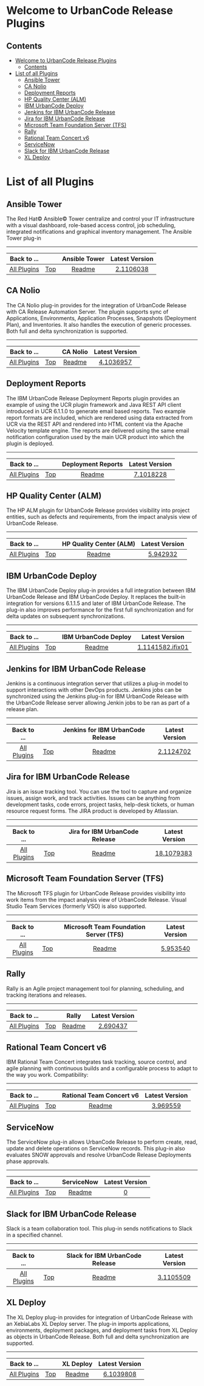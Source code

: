 
# Welcome to UrbanCode Release Plugins

## Contents

- [Welcome to UrbanCode Release Plugins](#welcome-to-urbancode-release-plugins)
	- [Contents](#contents)
- [List of all Plugins](#list-of-all-plugins)
	- [Ansible Tower](#ansible-tower)
	- [CA Nolio](#ca-nolio)
	- [Deployment Reports](#deployment-reports)
	- [HP Quality Center (ALM)](#hp-quality-center-alm)
	- [IBM UrbanCode Deploy](#ibm-urbancode-deploy)
	- [Jenkins for IBM UrbanCode Release](#jenkins-for-ibm-urbancode-release)
	- [Jira for IBM UrbanCode Release](#jira-for-ibm-urbancode-release)
	- [Microsoft Team Foundation Server (TFS)](#microsoft-team-foundation-server-tfs)
	- [Rally](#rally)
	- [Rational Team Concert v6](#rational-team-concert-v6)
	- [ServiceNow](#servicenow)
	- [Slack for IBM UrbanCode Release](#slack-for-ibm-urbancode-release)
	- [XL Deploy](#xl-deploy)

# List of all Plugins

## Ansible Tower

The Red Hat© Ansible© Tower centralize and control your IT infrastructure with a visual dashboard, role-based access  control, job scheduling, integrated notifications and graphical inventory management. The Ansible Tower plug-in

---

|Back to ...||Ansible Tower |Latest Version|
| :---: | :---: | :---: | :---: |
|[All Plugins](../index.md)|[Top](#contents)|[Readme](ucr-plugin-ansible/README.md)|[2.1106038](https://raw.githubusercontent.com/UrbanCode/IBM-UCR-PLUGINS/main/files/ucr-plugin-ansible/ucr-plugin-ansible-tower-2.1106038.zip)|

## CA Nolio

The CA Nolio plug-in provides for the integration of UrbanCode Release with CA Release Automation Server. The plugin  supports sync of Applications, Environments, Application Processes, Snapshots (Deployment Plan), and Inventories. It  also handles the execution of generic processes. Both full and delta synchronization is supported.

---

|Back to ...||CA Nolio |Latest Version|
| :---: | :---: | :---: | :---: |
|[All Plugins](../index.md)|[Top](#contents)|[Readme](ucr-plugin-nolio/README.md)|[4.1036957](https://raw.githubusercontent.com/UrbanCode/IBM-UCR-PLUGINS/main/files/ucr-plugin-nolio/ucr-plugin-nolio-4.1036957.zip)|

## Deployment Reports

The IBM UrbanCode Release Deployment Reports plugin provides an example of using the UCR plugin framework and Java REST  API client introduced in UCR 6.1.1.0 to generate email based reports. Two example report formats are included, which are  rendered using data extracted from UCR via the REST API and rendered into HTML content via the Apache Velocity template  engine. The reports are delivered using the same email notification configuration used by the main UCR product into  which the plugin is deployed.

---

|Back to ...||Deployment Reports |Latest Version|
| :---: | :---: | :---: | :---: |
|[All Plugins](../index.md)|[Top](#contents)|[Readme](DeployReport/README.md)|[7.1018228](https://raw.githubusercontent.com/UrbanCode/IBM-UCR-PLUGINS/main/files/DeployReport/ucr-plugin-deployment-reports-7.1018228.zip)|

## HP Quality Center (ALM)

The HP ALM plugin for UrbanCode Release provides visibility into project entities, such as defects and requirements,  from the impact analysis view of UrbanCode Release.

---

|Back to ...||HP Quality Center (ALM) |Latest Version|
| :---: | :---: | :---: | :---: |
|[All Plugins](../index.md)|[Top](#contents)|[Readme](ucr-plugin-hp-alm/README.md)|[5.942932](https://raw.githubusercontent.com/UrbanCode/IBM-UCR-PLUGINS/main/files/ucr-plugin-hp-alm/HP-ALM-5.942932.zip)|

## IBM UrbanCode Deploy

The IBM UrbanCode Deploy plug-in provides a full integration between IBM UrbanCode Release and IBM UrbanCode Deploy. It  replaces the built-in integration for versions 6.1.1.5 and later of IBM UrbanCode Release. The plug-in also improves  performance for the first full synchronization and for delta updates on subsequent synchronizations.

---

|Back to ...||IBM UrbanCode Deploy |Latest Version|
| :---: | :---: | :---: | :---: |
|[All Plugins](../index.md)|[Top](#contents)|[Readme](ibm-urbancode-deploy/README.md)|[1.1141582.ifix01](https://github.com/UrbanCode/IBM-UCR-PLUGINS/blob/main/files/ucr-plugin-deploy/ucr-plugin-deploy-1.1141582.ifix01.zip)|

## Jenkins for IBM UrbanCode Release

Jenkins is a continuous integration server that utilizes a plug-in model to support interactions with other DevOps  products. Jenkins jobs can be synchronized using the Jenkins plug-in for IBM UrbanCode Release with the UrbanCode  Release server allowing Jenkin jobs to be ran as part of a release plan.

---

|Back to ...||Jenkins for IBM UrbanCode Release |Latest Version|
| :---: | :---: | :---: | :---: |
|[All Plugins](../index.md)|[Top](#contents)|[Readme](ucr-jenkins-ci/README.md)|[2.1124702](https://raw.githubusercontent.com/UrbanCode/IBM-UCR-PLUGINS/main/files/ucr-jenkins-ci/plugins-ucr-jenkins-ci-2.1124702.zip)|

## Jira for IBM UrbanCode Release

Jira is an issue tracking tool. You can use the tool to capture and organize issues, assign work, and track activities.  Issues can be anything from development tasks, code errors, project tasks, help-desk tickets, or human resource request  forms. The JIRA product is developed by Atlassian.

---

|Back to ...||Jira for IBM UrbanCode Release |Latest Version|
| :---: | :---: | :---: | :---: |
|[All Plugins](../index.md)|[Top](#contents)|[Readme](ucr-plugin-jira/README.md)|[18.1079383](https://raw.githubusercontent.com/UrbanCode/IBM-UCR-PLUGINS/main/files/ucr-plugin-jira/ucr-plugin-jira-18.1079383.zip)|

## Microsoft Team Foundation Server (TFS)

The Microsoft TFS plugin for UrbanCode Release provides visibility into work items from the impact analysis view of  UrbanCode Release. Visual Studio Team Services (formerly VSO) is also supported.

---

|Back to ...||Microsoft Team Foundation Server (TFS) |Latest Version|
| :---: | :---: | :---: | :---: |
|[All Plugins](../index.md)|[Top](#contents)|[Readme](ucr-plugin-tfs/README.md)|[5.953540](https://raw.githubusercontent.com/UrbanCode/IBM-UCR-PLUGINS/main/files/ucr-plugin-tfs/ucr-plugin-tfs-5.953540.zip)|

## Rally

Rally is an Agile project management tool for planning, scheduling, and tracking iterations and releases.

---

|Back to ...||Rally |Latest Version|
| :---: | :---: | :---: | :---: |
|[All Plugins](../index.md)|[Top](#contents)|[Readme](Rally/README.md)|[2.690437](https://raw.githubusercontent.com/UrbanCode/IBM-UCR-PLUGINS/main/files/Rally/ucr-plugin-rally-2.690437.zip)|

## Rational Team Concert v6

IBM Rational Team Concert integrates task tracking, source control, and agile planning with continuous builds and a  configurable process to adapt to the way you work. Compatibility:

---

|Back to ...||Rational Team Concert v6 |Latest Version|
| :---: | :---: | :---: | :---: |
|[All Plugins](../index.md)|[Top](#contents)|[Readme](RTC/README.md)|[3.969559](https://raw.githubusercontent.com/UrbanCode/IBM-UCR-PLUGINS/main/files/RTC/ucr-plugin-rtc-3.969559.zip)|

## ServiceNow

The ServiceNow plug-in allows UrbanCode Release to perform create, read, update and delete operations on ServiceNow  records. This plug-in also evaluates SNOW approvals and resolve UrbanCode Release Deployments phase approvals.

---

|Back to ...||ServiceNow |Latest Version|
| :---: | :---: | :---: | :---: |
|[All Plugins](../index.md)|[Top](#contents)|[Readme](servicenow-4/README.md)|[0]()|

## Slack for IBM UrbanCode Release

Slack is a team collaboration tool. This plug-in sends notifications to Slack in a specified channel.

---

|Back to ...||Slack for IBM UrbanCode Release |Latest Version|
| :---: | :---: | :---: | :---: |
|[All Plugins](../index.md)|[Top](#contents)|[Readme](ucr-plugin-slack/README.md)|[3.1105509](https://raw.githubusercontent.com/UrbanCode/IBM-UCR-PLUGINS/main/files/ucr-plugin-slack/ucr-plugin-slack-3.1105509.zip)|

## XL Deploy

The XL Deploy plug-in provides for integration of UrbanCode Release with an XebiaLabs XL Deploy server. The plug-in  imports applications, environments, deployment packages, and deployment tasks from XL Deploy as objects in UrbanCode  Release. Both full and delta synchronization are supported.

---

|Back to ...||XL Deploy |Latest Version|
| :---: | :---: | :---: | :---: |
|[All Plugins](../index.md)|[Top](#contents)|[Readme](ucr-xl-deploy/README.md)|[6.1039808](https://raw.githubusercontent.com/UrbanCode/IBM-UCR-PLUGINS/main/files/ucr-xl-deploy/plugins-ucr-xl-deploy-6.1039808.zip)|
